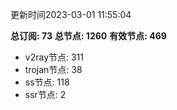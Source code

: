 更新时间2023-03-01 11:55:04

**总订阅: 73**
**总节点: 1260**
**有效节点: 469**
- v2ray节点: 311
- trojan节点: 38
- ss节点: 118
- ssr节点: 2
